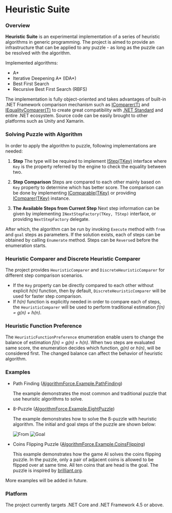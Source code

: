 # Heuristic Suite

### Overview

**Heuristic Suite** is an experimental implementation of a series of heuristic algorithms in generic programming. The project is aimed to provide an infrastructure that can be applied to any puzzle - as long as the puzzle can be resolved with the algorithm.

Implemented algorithms:

* A\*
* Iterative Deepening A\* (IDA\*)
* Best First Search
* Recursive Best First Search (RBFS)

The implementation is fully object-oriented and takes advantages of built-in .NET Framework comparison mechanism such as [IComparer(T)](https://msdn.microsoft.com/en-us/library/8ehhxeaf.aspx) and [IEqualityComparer(T)](https://msdn.microsoft.com/en-us/library/ms132151.aspx) to create great compatibility with [.NET Standard](https://github.com/dotnet/standard) and entire .NET ecosystem. Source code can be easily brought to other platforms such as Unity and Xamarin. 


### Solving Puzzle with Algorithm 

In order to apply the algorithm to puzzle, following implementations are needed:

1. **Step** The type will be required to implement [IStep(TKey)](https://github.com/rvhuang/heuristic-suite/blob/master/AlgorithmForce.HeuristicSuite/IStep.cs) interface where `Key` is the property referred by the engine to check the equality between two.

2. **Step Comparison** Steps are compared to each other mainly based on `Key` property to determine which has better score. The comparison can be done by implementing [IComparable(TKey)](https://msdn.microsoft.com/en-us/library/4d7sx9hd.aspx) or providing [IComparer(TKey)](https://msdn.microsoft.com/en-us/library/8ehhxeaf.aspx) instance.

3. **The Available Steps from Current Step** Next step information can be given by implementing `INextStepFactory(TKey, TStep)` interface, or providing `NextStepFactory` delegate.

After which, the algorithm can be run by invoking `Execute` method with `from` and `goal` steps as parameters. If the solution exists, each of steps can be obtained by calling `Enumerate` method. Steps can be `Reverse`d before the enumeration starts.

### Heuristic Comparer and Discrete Heuristic Comparer 

The project provides `HeuristicComparer` and `DiscreteHeuristicComparer` for different step comparison scenarios.

* If the `Key` property can be directly compared to each other without explicit _h(n)_ function, then by default, `DiscreteHeuristicComparer` will be used for faster step comparison.  
* If _h(n)_ function is explicitly needed in order to compare each of steps, the `HeuristicComparer` will be used to perform traditional estimation _f(n) = g(n) + h(n)_. 

### Heuristic Function Preference

The `HeuristicFunctionPreference` enumeration enable users to change the balance of estimation _f(n) = g(n) + h(n)_. When two steps are evaluated same score, the enumeration decides which function, _g(n)_ or _h(n)_, will be considered first. The changed balance can affect the behavior of heuristic algorithm.

### Examples

* Path Finding ([AlgorithmForce.Example.PathFinding](https://github.com/rvhuang/heuristic-suite/tree/master/AlgorithmForce.Example.PathFinding))

    The example demonstrates the most common and traditional puzzle that use heuristic algorithms to solve.

* 8-Puzzle ([AlgorithmForce.Example.EightPuzzle](https://github.com/rvhuang/heuristic-suite/tree/master/AlgorithmForce.Example.EightPuzzle))

    The example demonstrates how to solve the 8-puzzle with heuristic algorithm. The initial and goal steps of the puzzle are shown below:

    ![From](http://www.8puzzle.com/images/8_puzzle_start_state_a.png)
    ![Goal](http://www.8puzzle.com/images/8_puzzle_goal_state_a.png)

* Coins Flipping Puzzle ([AlgorithmForce.Example.CoinsFlipping](https://github.com/rvhuang/heuristic-suite/tree/master/AlgorithmForce.Example.CoinsFlipping))

    This example demonstrates how the game AI solves the coins flipping puzzle. In the puzzle, only a pair of adjacent coins is allowed to be flipped over at same time. All ten coins that are head is the goal. The puzzle is inspired by [brilliant.org](https://brilliant.org/practice/flipping-pairs/?chapter=introduction-to-joy).

More examples will be added in future.

### Platform

The project currently targets .NET Core and .NET Framework 4.5 or above.
